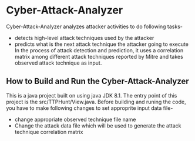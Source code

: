 # Cyber-Attack-Analyzer
Cyber-Attack-Analyzer analyzes attacker activities to do following tasks-
 - detects high-level attack techniques used by the attacker
 - predicts what is the next attack technique the attacker going to execute
In the process of attack detection and prediction, it uses a correlation matrix among different attack techniques reported by Mitre and takes observed attack technique as input.

## How to Build and Run the Cyber-Attack-Analyzer
This is a java project built on using java JDK 8.1. The entry point of this project is the src/TTPHunt/View.java. Before building and runing the code, you have to make following changes to set approprite input data file-
 - change appropriate observed technique file name
 - Change the attack data file which will be used to generate the attack technique correlation matrix 
